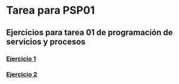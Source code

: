 # Tarea para PSP01

## Ejercicios para tarea 01 de programación de servicios y procesos

### [Ejercicio 1](Ejercicio1/)

### [Ejercicio 2](Ejercicio2/README.md)
